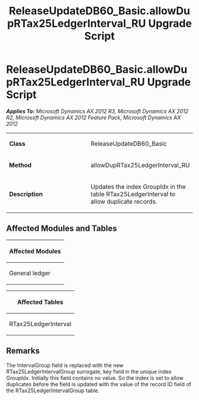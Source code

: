 ﻿---
title: ReleaseUpdateDB60_Basic.allowDupRTax25LedgerInterval_RU Upgrade Script
TOCTitle: ReleaseUpdateDB60_Basic.allowDupRTax25LedgerInterval_RU Upgrade Script
ms:assetid: f621db58-70ed-8f3a-bd4e-cf29802476fe
ms:mtpsurl: https://msdn.microsoft.com/en-us/library/JJ737587(v=AX.60)
ms:contentKeyID: 49712280
ms.date: 05/18/2015
mtps_version: v=AX.60
---

# ReleaseUpdateDB60\_Basic.allowDupRTax25LedgerInterval\_RU Upgrade Script 


_**Applies To:** Microsoft Dynamics AX 2012 R3, Microsoft Dynamics AX 2012 R2, Microsoft Dynamics AX 2012 Feature Pack, Microsoft Dynamics AX 2012_

<table>
<colgroup>
<col style="width: 50%" />
<col style="width: 50%" />
</colgroup>
<tbody>
<tr class="odd">
<td><p><strong>Class</strong></p></td>
<td><p>ReleaseUpdateDB60_Basic</p></td>
</tr>
<tr class="even">
<td><p><strong>Method</strong></p></td>
<td><p>allowDupRTax25LedgerInterval_RU</p></td>
</tr>
<tr class="odd">
<td><p><strong>Description</strong></p></td>
<td><p>Updates the index GroupIdx in the table RTax25LedgerInterval to allow duplicate records.</p></td>
</tr>
</tbody>
</table>


## Affected Modules and Tables

<table>
<colgroup>
<col style="width: 100%" />
</colgroup>
<thead>
<tr class="header">
<th><p>Affected Modules</p></th>
</tr>
</thead>
<tbody>
<tr class="odd">
<td><p>General ledger</p></td>
</tr>
</tbody>
</table>


<table>
<colgroup>
<col style="width: 100%" />
</colgroup>
<thead>
<tr class="header">
<th><p>Affected Tables</p></th>
</tr>
</thead>
<tbody>
<tr class="odd">
<td><p>RTax25LedgerInterval</p></td>
</tr>
</tbody>
</table>


## Remarks

The IntervalGroup field is replaced with the new RTax25LedgerIntervalGroup surrogate, key field in the unique index GroupIdx. Initially this field contains no value. So the index is set to allow duplicates before the field is updated with the value of the record ID field of the RTax25LedgerIntervalGroup table.

  


